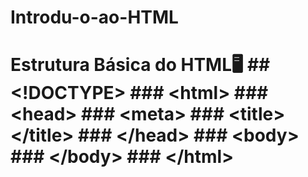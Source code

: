 # Introdu-o-ao-HTML
# Estrutura Básica do HTML:desktop_computer:    ## &lt;!DOCTYPE>  ### &lt;html>  ### &lt;head>  ### &lt;meta>  ### &lt;title>&lt;/title>  ### &lt;/head>  ### &lt;body>  ### &lt;/body>  ### &lt;/html>
